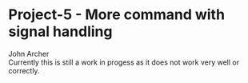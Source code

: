 Project-5 - More command with signal handling
==============
John Archer  
Currently this is still a work in progess as it does not work very well or correctly.
